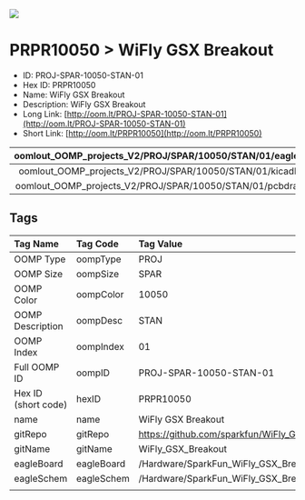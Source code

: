


  
![][im]
# PRPR10050 > WiFly GSX Breakout

- ID: PROJ-SPAR-10050-STAN-01
- Hex ID: PRPR10050
- Name: WiFly GSX Breakout
- Description: WiFly GSX Breakout
- Long Link: [http://oom.lt/PROJ-SPAR-10050-STAN-01](http://oom.lt/PROJ-SPAR-10050-STAN-01)
- Short Link: [http://oom.lt/PRPR10050](http://oom.lt/PRPR10050)
  

|oomlout_OOMP_projects_V2/PROJ/SPAR/10050/STAN/01/eagleImage.png|oomlout_OOMP_projects_V2/PROJ/SPAR/10050/STAN/01/eagleSchemImage.png|oomlout_OOMP_projects_V2/PROJ/SPAR/10050/STAN/01/kicadPcb3dFront.png|oomlout_OOMP_projects_V2/PROJ/SPAR/10050/STAN/01/kicadPcb3dBack.png|
| :---: | :---: | :---: | :---: |
|oomlout_OOMP_projects_V2/PROJ/SPAR/10050/STAN/01/kicadPcb3d.png|oomlout_OOMP_projects_V2/PROJ/SPAR/10050/STAN/01/bomBack.png|oomlout_OOMP_projects_V2/PROJ/SPAR/10050/STAN/01/bomFront.png|oomlout_OOMP_projects_V2/PROJ/SPAR/10050/STAN/01/pcbdraw.svg|
|oomlout_OOMP_projects_V2/PROJ/SPAR/10050/STAN/01/pcbdrawBack.svg||||

## Tags
  

|Tag Name|Tag Code|Tag Value|
| :--- | :--- | :--- |
|OOMP Type|oompType|PROJ|
|OOMP Size|oompSize|SPAR|
|OOMP Color|oompColor|10050|
|OOMP Description|oompDesc|STAN|
|OOMP Index|oompIndex|01|
|Full OOMP ID|oompID|PROJ-SPAR-10050-STAN-01|
|Hex ID (short code)|hexID|PRPR10050|
|name|name|WiFly GSX Breakout|
|gitRepo|gitRepo|https://github.com/sparkfun/WiFly_GSX_Breakout|
|gitName|gitName|WiFly_GSX_Breakout|
|eagleBoard|eagleBoard|/Hardware/SparkFun_WiFly_GSX_Breakout.brd|
|eagleSchem|eagleSchem|/Hardware/SparkFun_WiFly_GSX_Breakout.sch|
||||



[im]: PROJ/SPAR/10050/STAN/01/kicadPcb3d_450.png
